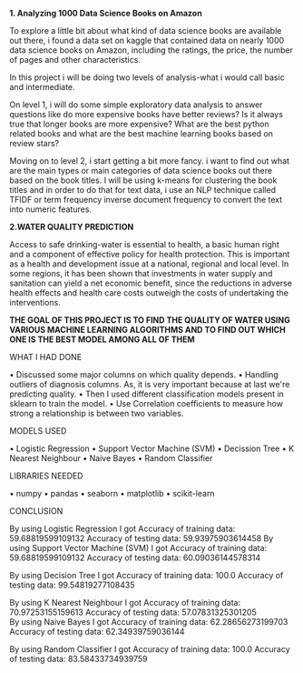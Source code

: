 

**1. Analyzing 1000 Data Science Books on Amazon**

To explore a little bit about what kind of data science books are available out there, i found a data set on kaggle that contained data on nearly 1000 data science books on Amazon, including the ratings, the price, the number of pages and other characteristics.

In this project i will be doing two levels of analysis-what i would call basic and intermediate.

On level 1, i will do some simple exploratory data analysis to answer questions like do more expensive books have better reviews? Is it always true that longer books are more expensive? What are the best python related books and what are the best machine learning books based on review stars?

Moving on to level 2, i start getting a bit more fancy. i want to find out what are the main types or main categories of data science books out there based on the book titles. I will be using k-means for clustering the book titles and in order to do that for text data, i use an NLP technique called TFIDF or term frequency inverse document frequency to convert the text into numeric features.



**2.WATER QUALITY PREDICTION**

Access to safe drinking-water is essential to health, a basic human right and a component of effective policy for health protection. This is important as a health and development issue at a national, regional and local level. In some regions, it has been shown that investments in water supply and sanitation can yield a net economic benefit, since the reductions in adverse health effects and health care costs outweigh the costs of undertaking the interventions.

**THE GOAL OF THIS PROJECT IS TO FIND THE QUALITY OF WATER USING VARIOUS MACHINE LEARNING ALGORITHMS AND TO FIND OUT WHICH ONE IS THE BEST MODEL AMONG ALL OF THEM**

WHAT I HAD DONE

•	Discussed some major columns on which quality depends.
•	Handling outliers of diagnosis columns. As, it is very important because at last we're predicting quality.
•	Then I used different classification models present in sklearn to train the model.
•	Use Correlation coefficients to measure how strong a relationship is between two variables.

MODELS USED

•	Logistic Regression
•	Support Vector Machine (SVM)
•	Decission Tree
•	K Nearest Neighbour
•	Naive Bayes
•	Random Classifier

LIBRARIES NEEDED

•	numpy
•	pandas
•	seaborn
•	matplotlib
•	scikit-learn

CONCLUSION 

By using Logistic Regression I got
Accuracy of training data: 59.68819599109132
Accuracy of testing data: 59.93975903614458
By using Support Vector Machine (SVM) I got
Accuracy of training data: 59.68819599109132
Accuracy of testing data: 60.09036144578314
   
By using Decision Tree I got
Accuracy of training data: 100.0
Accuracy of testing data: 99.54819277108435
   
By using K Nearest Neighbour I got
 Accuracy of training data: 70.97253155159613
Accuracy of testing data: 57.07831325301205  
By using Naive Bayes I got
Accuracy of training data: 62.28656273199703
Accuracy of testing data: 62.34939759036144
   
By using Random Classifier I got
Accuracy of training data: 100.0
Accuracy of testing data: 83.58433734939759

